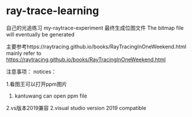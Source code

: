 # ray-trace-learning
自己的光追练习
my-raytrace-experiment
最终生成位图文件
The bitmap file will eventually be generated



主要参考https://raytracing.github.io/books/RayTracingInOneWeekend.html
mainly refer to https://raytracing.github.io/books/RayTracingInOneWeekend.html

注意事项：
notices：

1.看图王可以打开ppm图片
1. kantuwang can open ppm file

2.vs版本2019兼容
2.visual studio version 2019 compatible
